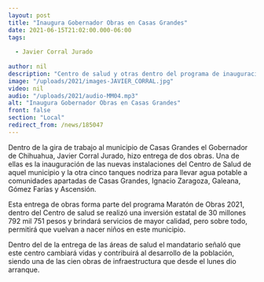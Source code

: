 ```yaml
---
layout: post
title: "Inaugura Gobernador Obras en Casas Grandes"
date: 2021-06-15T21:02:00.000-06:00
tags:
  
  - Javier Corral Jurado
  
author: nil
description: "Centro de salud y otras dentro del programa de inauguración de obras."
image: "/uploads/2021/images-JAVIER_CORRAL.jpg"
video: nil
audio: "/uploads/2021/audio-MM04.mp3"
alt: "Inaugura Gobernador Obras en Casas Grandes"
front: false
section: "Local"
redirect_from: /news/185047
---
```


Dentro de la gira de trabajo al municipio de Casas Grandes el Gobernador de Chihuahua, Javier Corral Jurado, hizo entrega de dos obras. Una de ellas es la inauguración de las nuevas instalaciones del Centro de Salud de aquel municipio y la otra cinco tanques nodriza para llevar agua potable a comunidades apartadas de Casas Grandes, Ignacio Zaragoza, Galeana, Gómez Farías y Ascensión.

Esta entrega de obras forma parte del programa Maratón de Obras 2021, dentro del Centro de salud se realizó una inversión estatal de 30 millones 792 mil 751 pesos y brindará servicios de mayor calidad, pero sobre todo, permitirá que vuelvan a nacer niños en este municipio.

Dentro del de la entrega de las áreas de salud el mandatario señaló que este centro cambiará vidas y contribuirá al desarrollo de la población, siendo una de las cien obras de infraestructura que desde el lunes dio arranque.
